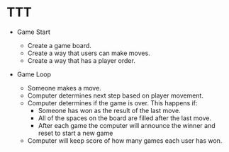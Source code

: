 # TTT

- Game Start
  - Create a game board. 
  - Create a way that users can make moves.
  - Create a way that has a player order. 

- Game Loop
  - Someone makes a move. 
  - Computer determines next step based on player movement. 
  - Computer determines if the game is over. This happens if:
    - Someone has won as the result of the last move.
    - All of the spaces on the board are filled after the last move.
    - After each game the computer will announce the winner and reset to start a new game
  - Computer will keep score of how many games each user has won.
